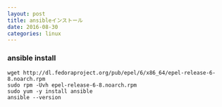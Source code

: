 ```yaml
---
layout: post
title: ansibleインストール
date: 2016-08-30
categories: linux
---
```



### ansible install

```
wget http://dl.fedoraproject.org/pub/epel/6/x86_64/epel-release-6-8.noarch.rpm
sudo rpm -Uvh epel-release-6-8.noarch.rpm
sudo yum -y install ansible
ansible --version
```

